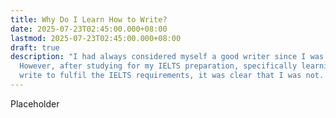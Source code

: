 ```yaml
---
title: Why Do I Learn How to Write?
date: 2025-07-23T02:45:00.000+08:00
lastmod: 2025-07-23T02:45:00.000+08:00
draft: true
description: "I had always considered myself a good writer since I was a kid.
  However, after studying for my IELTS preparation, specifically learning how to
  write to fulfil the IELTS requirements, it was clear that I was not. "
---
```

Placeholder
